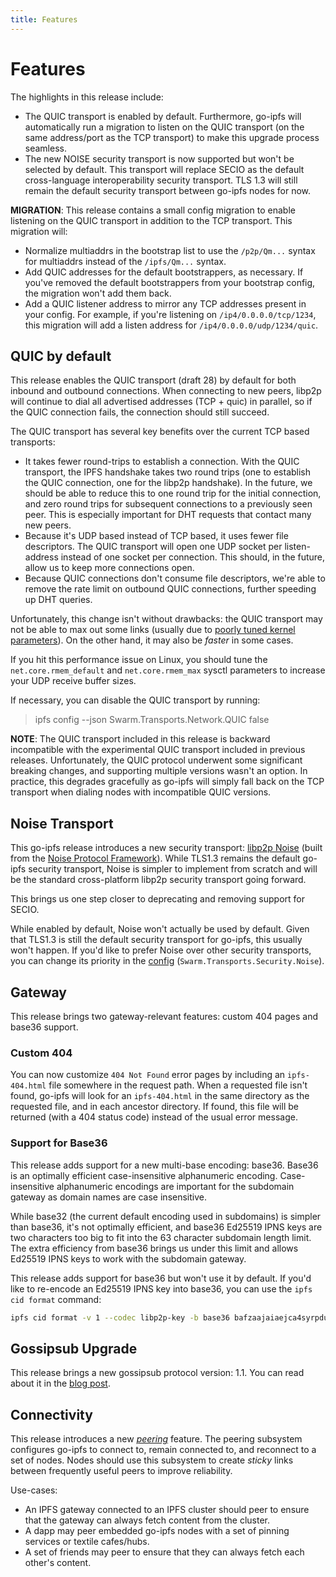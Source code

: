 ```yaml
---
title: Features
---
```


# Features

The highlights in this release include:

- The QUIC transport is enabled by default. Furthermore, go-ipfs will automatically run a migration to listen on the QUIC transport (on the same address/port as the TCP transport) to make this upgrade process seamless.
- The new NOISE security transport is now supported but won't be selected by default. This transport will replace SECIO as the default cross-language interoperability security transport. TLS 1.3 will still remain the default security transport between go-ipfs nodes for now.

**MIGRATION**: This release contains a small config migration to enable listening on the QUIC transport in addition to the TCP transport. This migration will:

- Normalize multiaddrs in the bootstrap list to use the `/p2p/Qm...` syntax for multiaddrs instead of the `/ipfs/Qm...` syntax.
- Add QUIC addresses for the default bootstrappers, as necessary. If you've removed the default bootstrappers from your bootstrap config, the migration won't add them back.
- Add a QUIC listener address to mirror any TCP addresses present in your config. For example, if you're listening on `/ip4/0.0.0.0/tcp/1234`, this migration will add a listen address for `/ip4/0.0.0.0/udp/1234/quic`.

## QUIC by default

This release enables the QUIC transport (draft 28) by default for both inbound and outbound connections. When connecting to new peers, libp2p will continue to dial all advertised addresses (TCP + quic) in parallel, so if the QUIC connection fails, the connection should still succeed.

The QUIC transport has several key benefits over the current TCP based transports:

- It takes fewer round-trips to establish a connection. With the QUIC transport, the IPFS handshake takes two round trips (one to establish the QUIC connection, one for the libp2p handshake). In the future, we should be able to reduce this to one round trip for the initial connection, and zero round trips for subsequent connections to a previously seen peer. This is especially important for DHT requests that contact many new peers.
- Because it's UDP based instead of TCP based, it uses fewer file descriptors. The QUIC transport will open one UDP socket per listen-address instead of one socket per connection. This should, in the future, allow us to keep more connections open.
- Because QUIC connections don't consume file descriptors, we're able to remove the rate limit on outbound QUIC connections, further speeding up DHT queries.

Unfortunately, this change isn't without drawbacks: the QUIC transport may not be able to max out some links (usually due to [poorly tuned kernel parameters](https://github.com/lucas-clemente/quic-go/issues/2586#issuecomment-639247615)). On the other hand, it may also be _faster_ in some cases.

If you hit this performance issue on Linux, you should tune the `net.core.rmem_default` and `net.core.rmem_max` sysctl parameters to increase your UDP receive buffer sizes.

If necessary, you can disable the QUIC transport by running:

> ipfs config --json Swarm.Transports.Network.QUIC false

**NOTE**: The QUIC transport included in this release is backward incompatible with the experimental QUIC transport included in previous releases. Unfortunately, the QUIC protocol underwent some significant breaking changes, and supporting multiple versions wasn't an option. In practice, this degrades gracefully as go-ipfs will simply fall back on the TCP transport when dialing nodes with incompatible QUIC versions.

## Noise Transport

This go-ipfs release introduces a new security transport: [libp2p Noise](https://github.com/libp2p/specs/tree/master/noise) (built from the [Noise Protocol Framework](http://www.noiseprotocol.org/)). While TLS1.3 remains the default go-ipfs security transport, Noise is simpler to implement from scratch and will be the standard cross-platform libp2p security transport going forward.

This brings us one step closer to deprecating and removing support for SECIO.

While enabled by default, Noise won't actually be used by default. Given that TLS1.3 is still the default security transport for go-ipfs, this usually won't happen. If you'd like to prefer Noise over other security transports, you can change its priority in the [config](https://github.com/ipfs/go-ipfs/blob/v0.6.0/docs/config.md) (`Swarm.Transports.Security.Noise`).

## Gateway

This release brings two gateway-relevant features: custom 404 pages and base36 support.

### Custom 404

You can now customize `404 Not Found` error pages by including an `ipfs-404.html` file somewhere in the request path. When a requested file isn't found, go-ipfs will look for an `ipfs-404.html` in the same directory as the requested file, and in each ancestor directory. If found, this file will be returned (with a 404 status code) instead of the usual error message.

### Support for Base36

This release adds support for a new multi-base encoding: base36. Base36 is an optimally efficient case-insensitive alphanumeric encoding. Case-insensitive alphanumeric encodings are important for the subdomain gateway as domain names are case insensitive.

While base32 (the current default encoding used in subdomains) is simpler than base36, it's not optimally efficient, and base36 Ed25519 IPNS keys are two characters too big to fit into the 63 character subdomain length limit. The extra efficiency from base36 brings us under this limit and allows Ed25519 IPNS keys to work with the subdomain gateway.

This release adds support for base36 but won't use it by default. If you'd like to re-encode an Ed25519 IPNS key into base36, you can use the `ipfs cid format` command:

```bash
ipfs cid format -v 1 --codec libp2p-key -b base36 bafzaajaiaejca4syrpdu6gdx4wsdnokxkprgzxf4wrstuc34gxw5k5jrag2so5gk k51qzi5uqu5dj16qyiq0tajolkojyl9qdkr254920wxv7ghtuwcz593tp69z9m
```

## Gossipsub Upgrade

This release brings a new gossipsub protocol version: 1.1. You can read about it in the [blog post](https://blog.ipfs.io/2020-05-20-gossipsub-v1.1/).

## Connectivity

This release introduces a new _[peering](https://github.com/ipfs/go-ipfs/blob/v0.6.0/docs/config.md#peering)_ feature. The peering subsystem configures go-ipfs to connect to, remain connected to, and reconnect to a set of nodes. Nodes should use this subsystem to create _sticky_ links between frequently useful peers to improve reliability.

Use-cases:

- An IPFS gateway connected to an IPFS cluster should peer to ensure that the gateway can always fetch content from the cluster.
- A dapp may peer embedded go-ipfs nodes with a set of pinning services or textile cafes/hubs.
- A set of friends may peer to ensure that they can always fetch each other's content.
